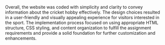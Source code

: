 Overall, the website was coded with simplicity and clarity to convey information about the cricket hobby effectively. The design choices resulted in a user-friendly and visually appealing experience for visitors interested in the sport. The implementation process focused on using appropriate HTML structure, CSS styling, and content organization to fulfill the assignment requirements and provide a solid foundation for further customization and enhancements.
